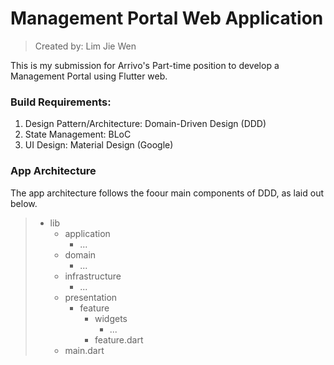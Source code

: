 # Management Portal Web Application
> Created by: Lim Jie Wen

This is my submission for Arrivo's Part-time position to develop a Management Portal using Flutter web.

### Build Requirements:
1. Design Pattern/Architecture: Domain-Driven Design (DDD)
2. State Management: BLoC
3. UI Design: Material Design (Google)

### App Architecture
The app architecture follows the foour main components of DDD, as laid out below.

> - lib
>   - application
>       - ...
>   - domain
>       - ...
>   - infrastructure
>       - ...
>   - presentation
>       - feature
>           - widgets
>               - ...
>           - feature.dart
>   - main.dart